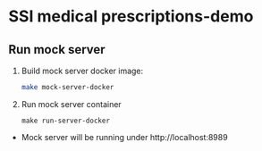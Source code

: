 # SSI medical prescriptions-demo



## Run mock server
1. Build mock server docker image:
    ```bash
    make mock-server-docker
    ```
2. Run mock server container
    ```
    make run-server-docker
    ```

- Mock server will be running under http://localhost:8989